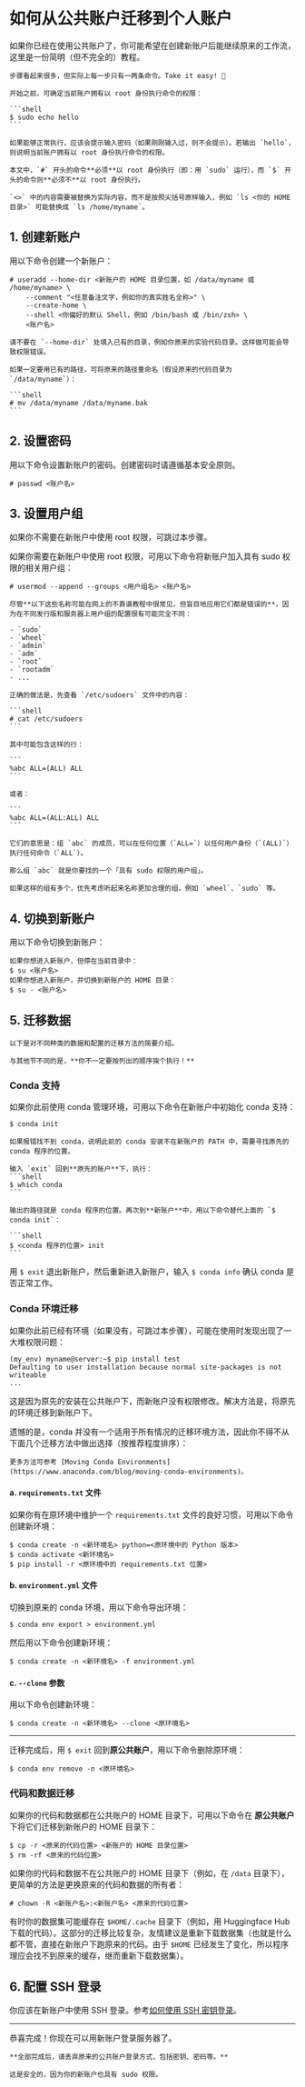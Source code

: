 # 如何从公共账户迁移到个人账户

如果你已经在使用公共账户了，你可能希望在创建新账户后能继续原来的工作流，这里是一份简明（但不完全的）教程。

```admonish note
步骤看起来很多，但实际上每一步只有一两条命令。Take it easy! 🤗
```

~~~admonish tip
开始之前，可确定当前账户拥有以 root 身份执行命令的权限：

```shell
$ sudo echo hello
```

如果能够正常执行，应该会提示输入密码（如果刚刚输入过，则不会提示）。若输出 `hello`，则说明当前账户拥有以 root 身份执行命令的权限。
~~~


```admonish warning
本文中，`#` 开头的命令**必须**以 root 身份执行（即：用 `sudo` 运行），而 `$` 开头的命令则**必须不**以 root 身份执行。

`<>` 中的内容需要被替换为实际内容，而不是按照尖括号原样输入，例如 `ls <你的 HOME 目录>` 可能替换成 `ls /home/myname`。
```

## 1. 创建新账户
用以下命令创建一个新账户：

```shell
# useradd --home-dir <新账户的 HOME 目录位置，如 /data/myname 或 /home/myname> \
    --comment "<任意备注文字，例如你的真实姓名全称>" \
    --create-home \
    --shell <你偏好的默认 Shell，例如 /bin/bash 或 /bin/zsh> \
    <账户名>
```

~~~admonish warning
请不要在 `--home-dir` 处填入已有的目录，例如你原来的实验代码目录。这样做可能会导致权限错误。

如果一定要用已有的路径，可将原来的路径重命名（假设原来的代码目录为 `/data/myname`）：

```shell
# mv /data/myname /data/myname.bak
```
~~~

## 2. 设置密码
用以下命令设置新账户的密码。创建密码时请遵循基本安全原则。

```shell
# passwd <账户名>
```

## 3. 设置用户组
如果你不需要在新账户中使用 root 权限，可跳过本步骤。

如果你需要在新账户中使用 root 权限，可用以下命令将新账户加入具有 sudo 权限的相关用户组：

```shell
# usermod --append --groups <用户组名> <账户名>
```

~~~admonish tip title="如何确定「具有 sudo 权限的相关用户组」的名称？"
尽管**以下这些名称可能在网上的不靠谱教程中很常见，但盲目地应用它们都是错误的**，因为在不同发行版和服务器上用户组的配置很有可能完全不同：

- `sudo`
- `wheel`
- `admin`
- `adm`
- `root`
- `rootadm`
- ...

正确的做法是，先查看 `/etc/sudoers` 文件中的内容：

```shell
# cat /etc/sudoers
```

其中可能包含这样的行：

```
%abc ALL=(ALL) ALL
```

或者：

```
%abc ALL=(ALL:ALL) ALL
```

它们的意思是：组 `abc` 的成员，可以在任何位置（`ALL=`）以任何用户身份（`(ALL)`）执行任何命令（`ALL`）。

那么组 `abc` 就是你要找的一个「具有 sudo 权限的用户组」。

如果这样的组有多个，优先考虑听起来名称更加合理的组，例如 `wheel`、`sudo` 等。
~~~

## 4. 切换到新账户
用以下命令切换到新账户：

```shell
如果你想进入新账户，但停在当前目录中：
$ su <账户名>
如果你想进入新账户，并切换到新账户的 HOME 目录：
$ su - <账户名>
```

## 5. 迁移数据

```dmonish tip
以下是对不同种类的数据和配置的迁移方法的简要介绍。

与其他节不同的是，**你不一定要按列出的顺序挨个执行！**
```

### Conda 支持
如果你此前使用 conda 管理环境，可用以下命令在新账户中初始化 conda 支持：

```shell
$ conda init
```

~~~admonish tip
如果报错找不到 conda，说明此前的 conda 安装不在新账户的 PATH 中，需要寻找原先的 conda 程序的位置。

输入 `exit` 回到**原先的账户**下，执行：
```shell
$ which conda
```

输出的路径就是 conda 程序的位置。再次到**新账户**中，用以下命令替代上面的 `$ conda init`：

```shell
$ <conda 程序的位置> init
```
~~~

用 `$ exit` 退出新账户，然后重新进入新账户，输入 `$ conda info` 确认 conda 是否正常工作。

### Conda 环境迁移

如果你此前已经有环境（如果没有，可跳过本步骤），可能在使用时发现出现了一大堆权限问题：

```shell
(my_env) myname@server:~$ pip install test
Defaulting to user installation because normal site-packages is not writeable
...
```

这是因为原先的安装在公共账户下，而新账户没有权限修改。解决方法是，将原先的环境迁移到新账户下。

遗憾的是，conda 并没有一个适用于所有情况的迁移环境方法，因此你不得不从下面几个迁移方法中做出选择（按推荐程度排序）：

```admonish info
更多方法可参考 [Moving Conda Environments](https://www.anaconda.com/blog/moving-conda-environments)。
```


#### a. `requirements.txt` 文件
如果你有在原环境中维护一个 `requirements.txt` 文件的良好习惯，可用以下命令创建新环境：

```shell
$ conda create -n <新环境名> python=<原环境中的 Python 版本>
$ conda activate <新环境名>
$ pip install -r <原环境中的 requirements.txt 位置>
```

#### b. `environment.yml` 文件
切换到原来的 conda 环境，用以下命令导出环境：

```shell
$ conda env export > environment.yml
```

然后用以下命令创建新环境：

```shell
$ conda create -n <新环境名> -f environment.yml
```

#### c. `--clone` 参数
用以下命令创建新环境：

```shell
$ conda create -n <新环境名> --clone <原环境名>
```

---

迁移完成后，用 `$ exit` 回到**原公共账户**，用以下命令删除原环境：

```shell
$ conda env remove -n <原环境名>
```

### 代码和数据迁移
如果你的代码和数据都在公共账户的 HOME 目录下，可用以下命令在 **原公共账户** 下将它们迁移到新账户的 HOME 目录下：

```shell
$ cp -r <原来的代码位置> <新账户的 HOME 目录位置>
$ rm -rf <原来的代码位置>
```

如果你的代码和数据不在公共账户的 HOME 目录下（例如，在 `/data` 目录下），更简单的方法是更换原来的代码和数据的所有者：

```shell
# chown -R <新账户名>:<新账户名> <原来的代码位置>
```

有时你的数据集可能缓存在 `$HOME/.cache` 目录下（例如，用 Huggingface Hub 下载的代码）。这部分的迁移比较复杂，友情建议是重新下载数据集（也就是什么都不管，直接在新账户下跑原来的代码。由于 `$HOME` 已经发生了变化，所以程序理应会找不到原来的缓存，继而重新下载数据集）。

## 6. 配置 SSH 登录
你应该在新账户中使用 SSH 登录。参考[如何使用 SSH 密钥登录](ssh.md)。

---
恭喜完成！你现在可以用新账户登录服务器了。

```admonish note
**全部完成后，请丢弃原来的公共账户登录方式，包括密钥、密码等。** 

这是安全的，因为你的新账户也具有 sudo 权限。
```
